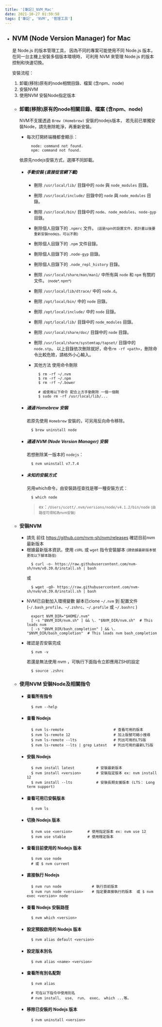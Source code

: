 ```yaml
---
title: '[筆記]_NVM_Mac'
date: 2021-10-27 01:59:58
tags: ['筆記', 'NVM', '管理工具']
---
```


- ## NVM (Node Version Manager) for Mac
  是 Node.js 的版本管理工具，
  因為不同的專案可能使用不同 Node.js 版本，在同一台主機上安裝多個版本環境時，
  可利用 NVM 來管理 Node.js 的版本控制和快速切換。

  <!-- more -->

  安裝流程：
  1. 卸載(移除)原有的node相關目錄、檔案 (含npm、node)
  2. 安裝NVM
  3. 使用NVM 安裝Node指定版本


  - ### 卸載(移除)原有的node相關目錄、檔案 (含npm、node)
    NVM不支援透過 `Brew (Homebrew)` 安裝的nodejs版本，
    若先前已單獨安裝Node，請先刪除乾淨，再重新安裝。
      - 每次打開終端機都會顯示：
        ```shell
          node: command not found.
          npm: command not found.
        ```
    
    依原先nodejs安裝方式，選擇不同卸載。
      - ##### 手動安裝 (直接從官網下載)
        - 刪除 `/usr/local/lib/` 目錄中的 `node` 與 `node_modules` 目錄。
        - 刪除 `/usr/local/include/` 目錄中的 `node` 與 `node_modules` 目錄。
        - 刪除 `/usr/local/bin/` 目錄中的 `node`、`node_modules`、`node-gyp` 目錄。
        - 刪除個人目錄下的 `.npmrc` 文件。 <small>(這是npm的設置文件，若計畫以後要重新安裝nodejs，可以不刪)</small>
        - 刪除個人目錄下的 `.npm` 文件目錄。
        - 刪除個人目錄下的 `.node-gyp` 目錄。
        - 刪除個人目錄下的 `.node_repl_history` 目錄。
        - 刪除 `/usr/local/share/man/man1/` 中所有與 `node` 和 `npm` 有關的文件。 <small>(node*, npm*)</small>
        - 刪除 `/usr/local/lib/dtrace/` 中的 `node.d`。
        - 刪除 `/opt/local/bin/` 中的 `node` 目錄。
        - 刪除 `/opt/local/include/` 中的 `node` 目錄。
        - 刪除 `/opt/local/lib/` 目錄中的 `node_modules` 目錄。
        - 刪除 `/usr/local/share/doc/` 目錄中的 `node` 目錄。
        - 刪除 `/usr/local/share/systemtap/tapset/` 目錄中的 `node.stp`。
        以上目錄依次刪除就好，命令`rm -rf <path>`，刪除命令比較危險，請格外小心輸入。

        - 其他方法 使用命令刪除
          ```shell
            $ rm -rf ~/.nvm
            $ rm -rf ~/.npm
            $ rm -rf ~/.bower

            # 或使用以下命令 配合上方手動刪除 一個一個刪
            $ sudo rm -rf /usr/local/lib/...
          ```
      - ##### 通過 Homebrew 安裝
        若原先使用 `Homebrew` 安裝的，可另用反向命令移除。
        ```shell
          $ brew uninstall node
        ```
      - ##### 通過 NVM (Node Version Manager) 安裝
        若想刪除某一版本的 `nodejs`：
        ```shell
          $ nvm uninstall v7.7.4
        ```
      - ##### 未知的安裝方式
        另用which命令，由安裝路徑查找是哪一種安裝方式：
        ```shell
          $ which node
        ```
        > ex：`/Users/scott/.nvm/versions/node/v4.1.2/bin/node` <small>(由路徑可得知為nvm安裝)</small>
  
  - ### 安裝NVM
    - 請先 前往 https://github.com/nvm-sh/nvm/releases 確認目前nvm最新版本
    - 根據最新版本資訊，使用 `cURL` 或 `wget` 指令安裝腳本 <small>(請依據最新版本號更改以下腳本路徑)</small>
      ```shell
        $ curl -o- https://raw.githubusercontent.com/nvm-sh/nvm/v0.39.0/install.sh | bash
      ```
      或
      ```shell
        $ wget -qO- https://raw.githubusercontent.com/nvm-sh/nvm/v0.39.0/install.sh | bash
      ```
    - NVM已自動加入環境變數
      腳本已clone `~/.nvm` 到 配置文件
      (`~/.bash_profile`、`~/.zshrc`、`~/.profile` 或 `~/.bashrc` )
      ```shell
        export NVM_DIR="$HOME/.nvm"
        [ -s "$NVM_DIR/nvm.sh" ] && \. "$NVM_DIR/nvm.sh"  # This loads nvm
        [ -s "$NVM_DIR/bash_completion" ] && \. "$NVM_DIR/bash_completion"  # This loads nvm bash_completion
      ```
    - 確認是否安裝完成
      ```shell
        $ nvm -v
      ```
      若還是無法使用 nvm ，可執行下面指令立即應用ZSH的設定
      ```shell
        $ source .zshrc
      ```


  - ### 使用NVM 安裝Node及相關指令
    - #### 查看所有指令
      ```shell
        $ nvm --help
      ```
    - #### 查看 Nodejs
      ```shell
        $ nvm ls-remote                       # 查看可用的版本
        $ nvm ls-remote 12                    # 加上版號可縮小搜尋
        $ nvm ls-remote --lts                 # 列出可用的LTS版
        $ nvm ls-remote --lts | grep Latest   # 列出可用的最新LTS版
      ```
    - #### 安裝 Nodejs
      ```shell
        $ nvm install latest          # 安裝最新版本
        $ nvm install <version>       # 安裝指定版本 ex: nvm install 12
        $ nvm install --lts           # 安裝長期支援版本 (LTS： Long term support)
      ```
    - #### 查看可用已安裝版本
      ```shell
        $ nvm ls
      ```
    - #### 切換 Nodejs 版本
      ```shell
        $ nvm use <version>       # 使用指定版本 ex: nvm use 12
        $ nvm use stable          # 使用穩定版本
      ```
    - #### 查看目前使用的 Nodejs 版本
      ```shell
        $ nvm use node
        # 或 $ nvm current
      ```
    - #### 直接執行 Nodejs
      ```shell
        $ nvm run node              # 執行目前版本
        $ nvm run node <version>    # 指定要直接執行的版本  或 $ nvm exec <version> node
      ```
    - #### 查看 Nodejs 安裝路徑
      ```shell
        $ nvm which <version>
      ```
    - #### 設定預設啟用的 Nodejs 版本
      ```shell
        $ nvm alias default <version>
      ```
    - #### 設定版本別名
      ```shell
        $ nvm alias <name> <version>
      ```
    - #### 查看所有別名配對
      ```shell
        $ nvm alias

        # 可在以下指令中使用別名
        # nvm install、 use、 run、 exec、 which ...等。
      ```
    - #### 移除已安裝的 Nodejs 版本
      ```shell
        $ nvm uninstall <version>
      ```

<!-- <div style="text-align: center; color:#aaa;"><small>/... 未完待續 .../</small></div> -->
